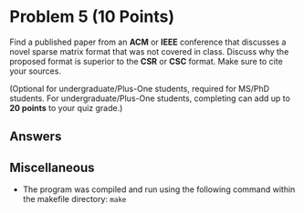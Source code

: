 # Problem 5 (10 Points)

Find a published paper from an **ACM** or **IEEE** conference that discusses a novel sparse matrix format that was not covered in class. Discuss why the proposed format is superior to the **CSR** or **CSC** format. Make sure to cite your sources.

(Optional for undergraduate/Plus-One students, required for MS/PhD students. For undergraduate/Plus-One students, completing can add up to **20 points** to your quiz grade.)

## Answers


## Miscellaneous
- The program was compiled and run using the following command within the makefile directory:
```make```